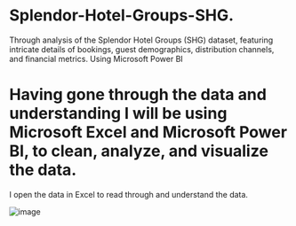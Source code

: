 # Splendor-Hotel-Groups-SHG.

Through analysis of  the Splendor Hotel Groups (SHG) dataset, featuring intricate details of bookings, guest demographics, distribution channels, and financial metrics.
Using Microsoft Power BI

# Having gone through the data and understanding I will be using Microsoft Excel and Microsoft Power BI, to clean, analyze, and visualize the data.

I open the data in Excel to read through and understand the data.

![image](https://github.com/Jawah1/Splendor-Hotel-Groups-SHG-/assets/131864852/67b6ee96-1f6e-4855-8dec-4d2236e392dd)
